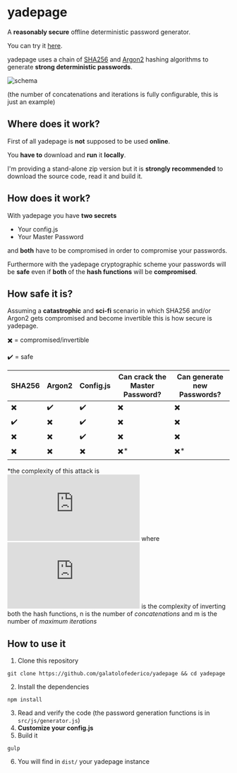 # yadepage

A **reasonably secure** offline deterministic password generator.

You can try it [here](https://galatolofederico.github.io/yadepage/).

yadepage uses a chain of [SHA256](https://en.wikipedia.org/wiki/SHA-2) and [Argon2](https://en.wikipedia.org/wiki/Argon2) hashing algorithms to generate **strong deterministic passwords**.

![schema](https://i.imgur.com/B0pcJ5U.png)

(the number of concatenations and iterations is fully configurable, this is just an example)

## Where does it work?

First of all yadepage is **not** supposed to be used **online**. 

You **have to** download and **run** it **locally**.

I'm providing a stand-alone zip version but it is **strongly recommended** to 
download the source code, read it and build it.

## How does it work?

With yadepage you have **two secrets**
* Your config.js
* Your Master Password

and **both** have to be compromised in order to compromise your passwords.

Furthermore with the yadepage cryptographic scheme your passwords will be **safe** even if **both** of the **hash functions** will be **compromised**.

## How safe it is?

Assuming a **catastrophic** and **sci-fi** scenario in which SHA256 and/or Argon2 gets compromised and become invertible this is how secure is yadepage.

:heavy_multiplication_x: = compromised/invertible

:heavy_check_mark: = safe

SHA256|Argon2|Config.js|Can crack the Master Password?|Can generate new Passwords?
---|---|---|---|---
:heavy_multiplication_x:|:heavy_check_mark:|:heavy_check_mark:|:heavy_multiplication_x:|:heavy_multiplication_x:
:heavy_check_mark:|:heavy_multiplication_x:|:heavy_check_mark:|:heavy_multiplication_x:|:heavy_multiplication_x:
:heavy_multiplication_x:|:heavy_multiplication_x:|:heavy_check_mark:|:heavy_multiplication_x:|:heavy_multiplication_x:
:heavy_multiplication_x:|:heavy_multiplication_x:|:heavy_multiplication_x:|:heavy_multiplication_x:*|:heavy_multiplication_x:*

\*the complexity of this attack is ![formula1](https://latex.codecogs.com/gif.latex?%5Cdpi%7B120%7D%20O%28H%5E%7B-1%7D%29O%28n%5Em%29) where ![formula2](https://latex.codecogs.com/gif.latex?O%28H%5E%7B-1%7D%29) is the complexity of inverting both the hash functions, n is the number of *concatenations* and m is the number of *maximum iterations*


## How to use it

1) Clone this repository

```
git clone https://github.com/galatolofederico/yadepage && cd yadepage
```

2) Install the dependencies

```
npm install
```

3) Read and verify the code (the password generation functions is in ``src/js/generator.js``)
4) **Customize your config.js**
5) Build it

```
gulp
```
6) You will find in ``dist/`` your yadepage instance